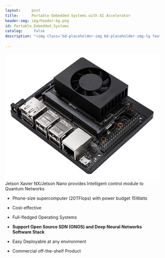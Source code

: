 ```yaml
---
layout:     post
title:      Portable Embedded Systems with AI Accelerator
header-img: img/header-bg.png
id:	Portable_Embedded_Systems
catalog: 	 false
description: "<img class='bd-placeholder-img bd-placeholder-img-lg featurette-image img-fluid mx-auto' width='548' height='452' src='https://raw.githubusercontent.com/QuantumRepeaterSimulator/QuantumRepeaterSimulator.github.io/main/img/portable_embedded_systems/jetson_nano.png'></img>"

---
```



![](https://raw.githubusercontent.com/QuantumRepeaterSimulator/QuantumRepeaterSimulator.github.io/main/img/portable_embedded_systems/jetson_nano.png)
Jetson Xavier NX/Jetson Nano provides Intelligent control module to Quantum Networks

-   Phone-size supercomputer (20TFlops) with power budget 15Watts
    
-   Cost-effective
    
-   Full-fledged Operating Systems
    
-   **Support Open Source SDN (ONOS) and Deep Neural Networks Software Stack**
    
-   Easy Deployable at any environment
    
-   Commercial off-the-shelf Product